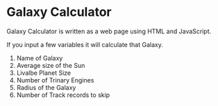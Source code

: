 # Galaxy Calculator

Galaxy Calculator is written as a web page using HTML and JavaScript.

If you input a few variables it will calculate that Galaxy.

1. Name of Galaxy
2. Average size of the Sun
3. Livalbe Planet Size
4. Number of Trinary Engines
5. Radius of the Galaxy
6. Number of Track records to skip


